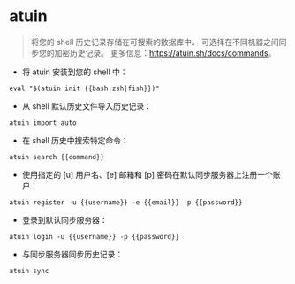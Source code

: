 # atuin

> 将您的 shell 历史记录存储在可搜索的数据库中。
> 可选择在不同机器之间同步您的加密历史记录。
> 更多信息：<https://atuin.sh/docs/commands>。

- 将 atuin 安装到您的 shell 中：

`eval "$(atuin init {{bash|zsh|fish}})"`

- 从 shell 默认历史文件导入历史记录：

`atuin import auto`

- 在 shell 历史中搜索特定命令：

`atuin search {{command}}`

- 使用指定的 [u] 用户名、[e] 邮箱和 [p] 密码在默认同步服务器上注册一个账户：

`atuin register -u {{username}} -e {{email}} -p {{password}}`

- 登录到默认同步服务器：

`atuin login -u {{username}} -p {{password}}`

- 与同步服务器同步历史记录：

`atuin sync`